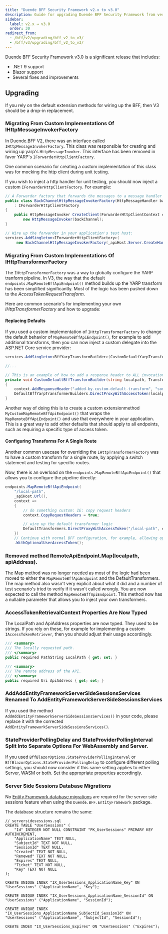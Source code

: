 ```yaml
---
title: "Duende BFF Security Framework v2.x to v3.0"
description: Guide for upgrading Duende BFF Security Framework from version 2.x to version 3.0, including migration steps for custom implementations and breaking changes.
sidebar:
  label: v2.x → v3.0
  order: 30
redirect_from:
  - /bff/v2/upgrading/bff_v2_to_v3/
  - /bff/v3/upgrading/bff_v2_to_v3/
---
```


Duende BFF Security Framework v3.0 is a significant release that includes:

* .NET 9 support
* Blazor support
* Several fixes and improvements

## Upgrading

If you rely on the default extension methods for wiring up the BFF, then V3 should be a drop-in replacement.

### Migrating From Custom Implementations Of IHttpMessageInvokerFactory

In Duende.BFF V2, there was an interface called `IHttpMessageInvokerFactory`. This class was responsible for creating
and wiring up yarp's `HttpMessageInvoker`. This interface has been removed in favor YARP's
`IForwarderHttpClientFactory`.

One common scenario for creating a custom implementation of this class was for mocking the http client
during unit testing.

If you wish to inject a http handler for unit testing, you should now inject a custom `IForwarderHttpClientFactory`. For
example:

```csharp
// A Forwarder factory that forwards the messages to a message handler (which can be easily retrieved from a testhost)
public class BackChannelHttpMessageInvokerFactory(HttpMessageHandler backChannel) 
    : IForwarderHttpClientFactory
{
    public HttpMessageInvoker CreateClient(ForwarderHttpClientContext context) => 
        new HttpMessageInvoker(backChannel);
}

// Wire up the forwarder in your application's test host:
services.AddSingleton<IForwarderHttpClientFactory>(
     new BackChannelHttpMessageInvokerFactory(_apiHost.Server.CreateHandler()));
```

### Migrating From Custom Implementations Of IHttpTransformerFactory

The `IHttpTransformerFactory` was a way to globally configure the YARP tranform pipeline. In V3, the way that
the default `endpoints.MapRemoteBffApiEndpoint()` method builds up the YARP transform has been simplified
significantly. Most of the logic has been pushed down to the *AccessTokenRequestTransform*.

Here are common scenario's for implementing your own *IHttpTransformerFactory* and how to upgrade:

#### Replacing Defaults

If you used a custom implementation of `IHttpTransformerFactory` to change the default behavior of
`MapRemoteBffApiEndpoint()`,
for example to add additional transforms, then you can now inject a custom delegate into the ASP.NET Core service provider:

```csharp
services.AddSingleton<BffYarpTransformBuilder>(CustomDefaultYarpTransforms);

//...

// This is an example of how to add a response header to ALL invocations of MapRemoteBffApiEndpoint()
private void CustomDefaultBffTransformBuilder(string localpath, TransformBuilderContext context)
{
    context.AddResponseHeader("added-by-custom-default-transform", "some-value");
    DefaultBffYarpTransformerBuilders.DirectProxyWithAccessToken(localpath, context);
}
```

Another way of doing this is to create a custom extensionmethod `MyCustomMapRemoteBffApiEndpoint()` that wraps
the `MapRemoteBffApiEndpoint()` and use that everywhere in your application. This is a great way to add other defaults
that should apply to all endpoints, such as requiring a specific type of access token.

#### Configuring Transforms For A Single Route

Another common usecase for overriding the `IHttpTransformerFactory` was to have a custom transform for a single route,
by
applying a switch statement and testing for specific routes.

Now, there is an overload on the `endpoints.MapRemoteBffApiEndpoint()` that allows you to configure the pipeline
directly:

```csharp
endpoints.MapRemoteBffApiEndpoint(
    "/local-path",
    _apiHost.Url(),
    context =>
    {
        // do something custom: IE: copy request headers
        context.CopyRequestHeaders = true;

        // wire up the default transformer logic
        DefaultTransformers.DirectProxyWithAccessToken("/local-path", context);
    })
    // Continue with normal BFF configuration, for example, allowing optional user access tokens
    .WithOptionalUserAccessToken();
```

### Removed method RemoteApiEndpoint.Map(localpath, apiAddress).

The Map method was no longer needed as most of the logic had been moved to either the `MapRemoteBffApiEndpoint` and the
DefaultTransformers. The map method also wasn't very explicit about what it did and a number of test scenario's tried to
verify if it wasn't called wrongly. You are now expected to call the method `MapRemoteBffApiEndpoint`. This method now has
a nullable parameter that allows you to inject your own transformers.

### AccessTokenRetrievalContext Properties Are Now Typed

The LocalPath and ApiAddress properties are now typed. They used to be strings. If you rely on these, for example for
implementing
a custom `IAccessTokenRetriever`, then you should adjust their usage accordingly.

```csharp
/// <summary>
/// The locally requested path.
/// </summary>
public required PathString LocalPath { get; set; }

/// <summary>
/// The remote address of the API.
/// </summary>
public required Uri ApiAddress { get; set; }
```

### AddAddEntityFrameworkServerSideSessionsServices Renamed To AddEntityFrameworkServerSideSessionsServices

If you used the method `AddAddEntityFrameworkServerSideSessionsServices()` in your code, please replace it with the
corrected `AddEntityFrameworkServerSideSessionsServices()`.

### StateProviderPollingDelay and StateProviderPollingInterval Split Into Separate Options For WebAssembly and Server.

If you used `BffBlazorOptions.StateProviderPollingInterval` or `BffBlazorOptions.StateProviderPollingDelay` to configure
different polling settings, you should now consider if this same setting applies to either Server, WASM or both. Set the
appropriate properties accordingly.

### Server Side Sessions Database Migrations

No [Entity Framework database migrations](/bff/fundamentals/session/server-side-sessions.mdx#entity-framework-migrations) are required for the server side sessions feature when using the `Duende.BFF.EntityFramework` package.

The database structure remains the same:

```sqlite
// serversidesessions.sql
CREATE TABLE "UserSessions" (
    "Id" INTEGER NOT NULL CONSTRAINT "PK_UserSessions" PRIMARY KEY AUTOINCREMENT,
    "ApplicationName" TEXT NULL,
    "SubjectId" TEXT NOT NULL,
    "SessionId" TEXT NULL,
    "Created" TEXT NOT NULL,
    "Renewed" TEXT NOT NULL,
    "Expires" TEXT NULL,
    "Ticket" TEXT NOT NULL,
    "Key" TEXT NOT NULL
);

CREATE UNIQUE INDEX "IX_UserSessions_ApplicationName_Key" ON "UserSessions" ("ApplicationName", "Key");

CREATE UNIQUE INDEX "IX_UserSessions_ApplicationName_SessionId" ON "UserSessions" ("ApplicationName", "SessionId");

CREATE UNIQUE INDEX "IX_UserSessions_ApplicationName_SubjectId_SessionId" ON "UserSessions" ("ApplicationName", "SubjectId", "SessionId");

CREATE INDEX "IX_UserSessions_Expires" ON "UserSessions" ("Expires");
```
